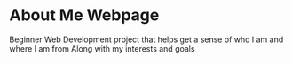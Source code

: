 # About Me Webpage
Beginner Web Development project that helps get a sense of who I am and where I am from
Along with my interests and goals

